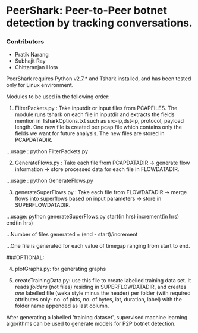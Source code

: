 PeerShark: Peer-to-Peer botnet detection by tracking conversations.
============================

### Contributors
* Pratik Narang
* Subhajit Ray
* Chittaranjan Hota


PeerShark requires Python v2.7.* and Tshark installed, and has been tested only for Linux environment. 

Modules to be used in the following order:

1. FilterPackets.py : Take inputdir or input files from PCAPFILES.
The module runs tshark on each file in inputdir and extracts the
fields mention in TsharkOptions.txt such as src-ip,dst-ip,
protocol, payload length. One new file is created per pcap file 
which contains only the fields we want for future analysis. The
new files are stored in PCAPDATADIR.

...usage : python FilterPackets.py

2. GenerateFlows.py : Take each file from PCAPDATADIR -> generate
flow information -> store processed data for each file in
FLOWDATADIR. 

 ...usage : python GenerateFlows.py

3. generateSuperFlows.py : Take each file from FLOWDATADIR -> merge
flows into superflows based on input parameters -> store in 
SUPERFLOWDATADIR.

 ...usage: python generateSuperFlows.py start(in hrs) increment(in hrs) end(in hrs)

 ...Number of files generated = (end - start)/increment

 ...One file is generated for each value of timegap ranging from start to end.

###OPTIONAL:

4. plotGraphs.py: for generating graphs

5. createTrainingData.py: use this file to create labelled training data set. 
It reads *folders* (not files) residing in SUPERFLOWDATADIR, and creates *one* 
labelled file (weka style minus the header) per folder (with required attributes only- 
no. of pkts, no. of bytes, iat, duration, label) with the folder name appended as last column.

After generating a labelled 'training dataset', supervised machine learning algorithms
can be used to generate models for P2P botnet detection.
